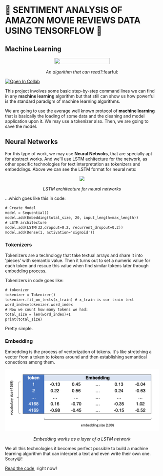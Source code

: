 # 📃 SENTIMENT ANALYSIS OF AMAZON MOVIE REVIEWS DATA USING TENSORFLOW :scroll:
 
## Machine Learning

<div align="center"><img src="https://images.unsplash.com/photo-1506880018603-83d5b814b5a6?ixlib=rb-1.2.1&ixid=MnwxMjA3fDB8MHxzZWFyY2h8MXx8cmVhZGluZ3xlbnwwfHwwfHw%3D&w=1000&q=80" width=60% height=60%><p><i>An algorithm that can read?</i>:fearful:</p></div>

[![Open In Collab](https://colab.research.google.com/assets/colab-badge.svg)](https://colab.research.google.com/drive/1rHUyxTNypsgOMjmh6dNp0zXLEagWfrq5?usp=sharing)

This project involves some basic step-by-step command lines we can find in any **machine learning** algorithm but that still can show us how powerful is the standard paradigm of machine learning algorithms. 

We are going to use the average well known protocol of **machine learning** that is basically the loading of some data and the cleaning and model application upon it. We may use a tokenizer also. Then, we are going to save the model.

## Neural Networks

For this type of work, we may use **Neural Netwoks**, that are specially apt for abstract works. And we'll use LSTM achitecture for the network, as other specific technologies for text interpretation as tokenizers and embeddings. Above we can see the LSTM format for neural nets:

<div align="center"><img src="https://miguelrferreiraf.github.io/images/lstm_neuron.PNG?raw=true"><p><i>LSTM architecture for neural networks</i></p></div>

...which goes like this in code:

```
# Create Model
model = Sequential()
model.add(Embedding(total_size, 20, input_length=max_length))
# LSTM architecture
model.add(LSTM(32,dropout=0.2, recurrent_dropout=0.2))
model.add(Dense(1, activation='sigmoid'))
```

### Tokenizers

Tokenizers are a technology that take textual arrays and share it into 'pieces' with semantic value. Then it turns out to set a numeric value for each token and rescue this value when find similar tokens later through embedding process.

Tokenizers in code goes like:

```
# tokenizer
tokenizer = Tokenizer()
tokenizer.fit_on_texts(x_train) # x_train is our train text
word_index=tokenizer.word_index
# Now we count how many tokens we had:
total_size = len(word_index)+1
print(total_size)
```

Pretty simple.

### Embedding

Embedding is the process of vectorization of tokens. It's like stretching a vector from a token to tokens around and then establishing semantical conections among them. 

<div align="center"><img src="images/embedding.PNG"><p><i>Embedding works as a layer of a LSTM network</i></p></div>

We all this technologies it becomes perfect possible to build a machine learning algorithm that can interpret a text and even write their own one. Scary:frowning:!

[Read the code](https://github.com/miguelrferreiraf/neural_nets_amazon_reviews/blob/master/sentiment_analysis_reviews.ipynb), right now!
